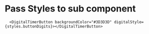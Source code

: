 # Pass Styles to sub component

```
  <DigitalTimerButton backgroundColor="#3D3D3D" digitalStyle={styles.buttonDigits}></DigitalTimerButton>
```
